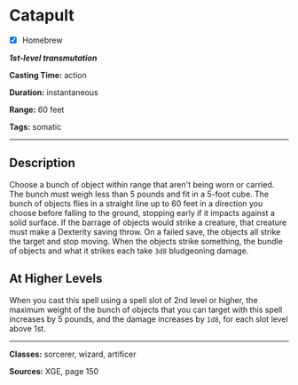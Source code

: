# Catapult

- [x] Homebrew

***1st-level transmutation***

**Casting Time:** action

**Duration:** instantaneous

**Range:** 60 feet

**Tags:** somatic

---

## Description
Choose a bunch of object within range that aren't being worn or carried.
The bunch must weigh less than 5 pounds and fit in a 5-foot cube.
The bunch of objects flies in a straight line up to 60 feet in a direction you choose before falling to the ground, stopping early if it impacts against a solid surface.
If the barrage of objects would strike a creature, that creature must make a Dexterity saving throw.
On a failed save, the objects all strike the target and stop moving.
When the objects strike something, the bundle of objects and what it strikes each take `3d8` bludgeoning damage.

## At Higher Levels
When you cast this spell using a spell slot of 2nd level or higher, the maximum weight of the bunch of objects that you can target with this spell increases by 5 pounds, and the damage increases by `1d8`, for each slot level above 1st.

---

**Classes:** sorcerer, wizard, artificer

**Sources:** XGE, page 150
